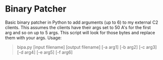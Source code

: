 # Binary Patcher

Basic binary patcher in Python to add arguments (up to 6) to my external C2 clients.
This assumes the clients have their args set to 50 A's for the first arg and so on up to 5 args.
This script will look for those bytes and replace them with your args.
Usage:
>bipa.py [input filename] [output filename] [-a arg1] [-b arg2] [-c arg3] [-d arg4] [-e arg5] [-f arg6]
